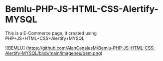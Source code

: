 # Bemlu-PHP-JS-HTML-CSS-Alertify-MYSQL
This is a E-Commerce page, it created using PHP+JS+HTML+CSS+Alertify+MYSQL

![BEMLU] (https://github.com/AlanCanalesM/Bemlu-PHP-JS-HTML-CSS-Alertify-MYSQL/blob/main/imagenes/bem.png)
